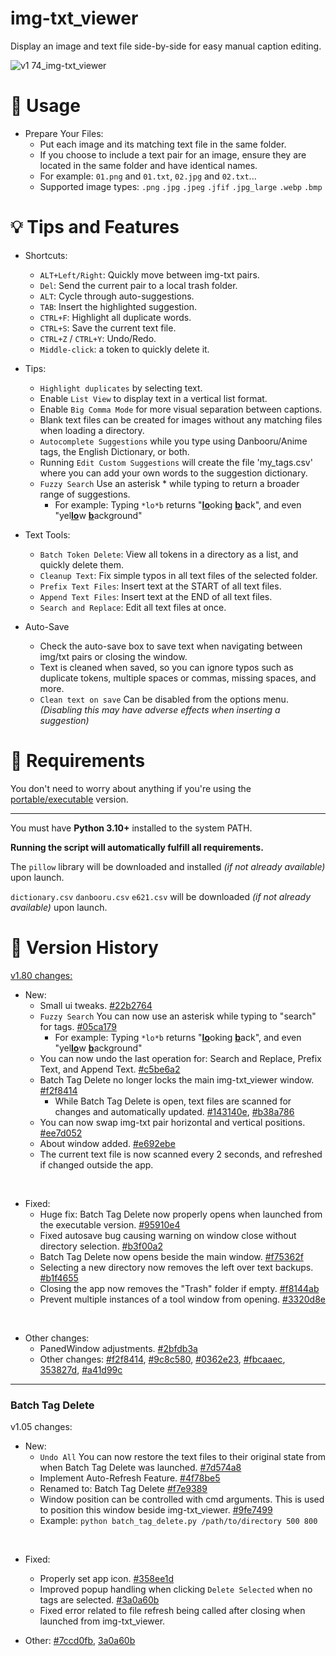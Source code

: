 # img-txt_viewer
Display an image and text file side-by-side for easy manual caption editing.

![v1 74_img-txt_viewer](https://github.com/Nenotriple/img-txt_viewer/assets/70049990/7949c61d-c507-4dd2-934c-906feef3b9fe)

# 📝 Usage

- Prepare Your Files:
  - Put each image and its matching text file in the same folder.
  - If you choose to include a text pair for an image, ensure they are located in the same folder and have identical names.
  - For example: `01.png` and `01.txt`, `02.jpg` and `02.txt`...
  - Supported image types: `.png` `.jpg` `.jpeg` `.jfif` `.jpg_large` `.webp` `.bmp`


# 💡 Tips and Features

- Shortcuts:
  - `ALT+Left/Right`: Quickly move between img-txt pairs.
  - `Del`: Send the current pair to a local trash folder.
  - `ALT`: Cycle through auto-suggestions.
  - `TAB`: Insert the highlighted suggestion.
  - `CTRL+F`: Highlight all duplicate words. 
  - `CTRL+S`: Save the current text file.
  - `CTRL+Z` / `CTRL+Y`: Undo/Redo.
  - `Middle-click`: a token to quickly delete it.

- Tips:
  - `Highlight duplicates` by selecting text.
  - Enable `List View` to display text in a vertical list format.
  - Enable `Big Comma Mode` for more visual separation between captions.
  - Blank text files can be created for images without any matching files when loading a directory.
  - `Autocomplete Suggestions` while you type using Danbooru/Anime tags, the English Dictionary, or both. 
  - Running `Edit Custom Suggestions` will create the file 'my_tags.csv' where you can add your own words to the suggestion dictionary.
  - `Fuzzy Search` Use an asterisk * while typing to return a broader range of suggestions.
    - For example: Typing `*lo*b` returns "<ins>**lo**</ins>oking <ins>**b**</ins>ack", and even "yel<ins>**lo**</ins>w <ins>**b**</ins>ackground"

- Text Tools:
  - `Batch Token Delete`: View all tokens in a directory as a list, and quickly delete them.
  - `Cleanup Text`: Fix simple typos in all text files of the selected folder.
  - `Prefix Text Files`: Insert text at the START of all text files.
  - `Append Text Files`: Insert text at the END of all text files.
  - `Search and Replace`: Edit all text files at once.

 - Auto-Save
   - Check the auto-save box to save text when navigating between img/txt pairs or closing the window.
   - Text is cleaned when saved, so you can ignore typos such as duplicate tokens, multiple spaces or commas, missing spaces, and more.
   - `Clean text on save` Can be disabled from the options menu. *(Disabling this may have adverse effects when inserting a suggestion)*

# 🚩 Requirements

You don't need to worry about anything if you're using the [portable/executable](https://github.com/Nenotriple/img-txt_viewer/releases?q=executable&expanded=true) version.

___

You must have **Python 3.10+** installed to the system PATH.

**Running the script will automatically fulfill all requirements.**

The `pillow` library will be downloaded and installed *(if not already available)* upon launch.

`dictionary.csv` `danbooru.csv` `e621.csv` will be downloaded *(if not already available)* upon launch.

# 📜 Version History

[v1.80 changes:](https://github.com/Nenotriple/img-txt_viewer/releases/tag/v1.80)
  - New:
    - Small ui tweaks. [#22b2764][22b2764]
    - `Fuzzy Search` You can now use an asterisk while typing to "search" for tags. [#05ca179][05ca179]
      - For example: Typing `*lo*b` returns "<ins>**lo**</ins>oking <ins>**b**</ins>ack", and even "yel<ins>**lo**</ins>w <ins>**b**</ins>ackground"
    - You can now undo the last operation for: Search and Replace, Prefix Text, and Append Text. [#c5be6a2][c5be6a2]
    - Batch Tag Delete no longer locks the main img-txt_viewer window. [#f2f8414][f2f8414]
      - While Batch Tag Delete is open, text files are scanned for changes and automatically updated. [#143140e][143140e], [#b38a786][b38a786]
    - You can now swap img-txt pair horizontal and vertical positions. [#ee7d052][ee7d052]
    - About window added. [#e692ebe][e692ebe]
    - The current text file is now scanned every 2 seconds, and refreshed if changed outside the app.

<br>

  - Fixed:
    - Huge fix: Batch Tag Delete now properly opens when launched from the executable version. [#95910e4][95910e4]
    - Fixed autosave bug causing warning on window close without directory selection. [#b3f00a2][b3f00a2]
    - Batch Tag Delete now opens beside the main window. [#f75362f][f75362f]
    - Selecting a new directory now removes the left over text backups. [#b1f4655][b1f4655]
    - Closing the app now removes the "Trash" folder if empty. [#f8144ab][f8144ab]
    - Prevent multiple instances of a tool window from opening. [#3320d8e][3320d8e]

<br>

  - Other changes:
    - PanedWindow adjustments. [#2bfdb3a][2bfdb3a]
    - Other changes: [#f2f8414][f2f8414], [#9c8c580][9c8c580], [#0362e23][0362e23], [#fbcaaec][fbcaaec], [353827d][353827d], [#a41d99c][a41d99c]

<!-- New -->
[22b2764]: https://github.com/Nenotriple/img-txt_viewer/commit/22b2764edbf16e4477dce16bebdf08cf2d3459df
[05ca179]: https://github.com/Nenotriple/img-txt_viewer/commit/05ca179914d3288108206465d78ab199874b6cc2
[c5be6a2]: https://github.com/Nenotriple/img-txt_viewer/commit/c5be6a2861192d634777d5c0d5c6d9a8804bbc72
[143140e]: https://github.com/Nenotriple/img-txt_viewer/commit/143140efc4bca1515579d3ce0d73c68837ac5c30
[b38a786]: https://github.com/Nenotriple/img-txt_viewer/commit/b38a786c4f75edf0ad03d2966076f32c7d870d3e
[ee7d052]: https://github.com/Nenotriple/img-txt_viewer/commit/ee7d0527d006803f4bf1377e5e95cebf13af429f
[e692ebe]: https://github.com/Nenotriple/img-txt_viewer/commit/e692ebe56e34433ad5697ab2c1a3404b62b7c7c8

<!-- Fixed -->
[95910e4]: https://github.com/Nenotriple/img-txt_viewer/commit/95910e42c8f8212a66c0eb68d3d75db7078587cb
[b3f00a2]: https://github.com/Nenotriple/img-txt_viewer/commit/b3f00a28c82beb2300e78693df5d771802b2cfe4
[f75362f]: https://github.com/Nenotriple/img-txt_viewer/commit/f75362feea79e088d40af05c3fdc4e62881e64ab
[b1f4655]: https://github.com/Nenotriple/img-txt_viewer/commit/b1f465555306d3ff9bf169dcc085de80dd96cc81
[f8144ab]: https://github.com/Nenotriple/img-txt_viewer/commit/f8144abf49cfbd5e34294a8a8e868010741a6956
[3320d8e]: https://github.com/Nenotriple/img-txt_viewer/commit/3320d8e7647ddb194d874f172976c05dab4f2910

<!-- Other changes -->
[2bfdb3a]: https://github.com/Nenotriple/img-txt_viewer/commit/2bfdb3a6e4d075f26b6c89ef160e990190d27dc3
[f2f8414]: https://github.com/Nenotriple/img-txt_viewer/commit/f2f84141f2481fc555fc3a74393f1816f9a199ec
[9c8c580]: https://github.com/Nenotriple/img-txt_viewer/commit/9c8c580dab9ff0e569df0f45fdf26d3914511497
[0362e23]: https://github.com/Nenotriple/img-txt_viewer/commit/0362e23f0e684eb5b1ce73b89c1b0267af144ba8
[fbcaaec]: https://github.com/Nenotriple/img-txt_viewer/commit/fbcaaecd83cf6c6a38de33baef41981b61de243e
[353827d]: https://github.com/Nenotriple/img-txt_viewer/commit/353827d1648f64d9f54cee709e6cb857a75387de
[a41d99c]: https://github.com/Nenotriple/img-txt_viewer/commit/a41d99cccb368e6e6faa3b9598b22032a07fc441

___

### Batch Tag Delete
v1.05 changes:

  - New:
    - `Undo All` You can now restore the text files to their original state from when Batch Tag Delete was launched. [#7d574a8][7d574a8]
    - Implement Auto-Refresh Feature. [#4f78be5][4f78be5]
    - Renamed to: Batch Tag Delete [#f7e9389][f7e9389]
    - Window position can be controlled with cmd arguments. This is used to position this window beside img-txt_viewer. [#9fe7499][9fe7499]
     - Example: `python batch_tag_delete.py /path/to/directory 500 800`

<br>

  - Fixed:
    - Properly set app icon. [#358ee1d][358ee1d]
    - Improved popup handling when clicking `Delete Selected` when no tags are selected. [#3a0a60b][3a0a60b]
    - Fixed error related to file refresh being called after closing when launched from img-txt_viewer.

  - Other: [#7ccd0fb][7ccd0fb], [3a0a60b][3a0a60b]

[7d574a8]: https://github.com/Nenotriple/img-txt_viewer/commit/7d574a85b300f60bd01015aeadfca4e3d38cdf71
[4f78be5]: https://github.com/Nenotriple/img-txt_viewer/commit/4f78be5df917f6af19796591fbbff05e64f8e944
[f7e9389]: https://github.com/Nenotriple/img-txt_viewer/commit/f7e9389d77ed86508ccb4f9705c3d709eb00ab0e
[9fe7499]: https://github.com/Nenotriple/img-txt_viewer/commit/9fe7499d89d5689606a3e576554c03c8c3f4f4c8

[358ee1d]: https://github.com/Nenotriple/img-txt_viewer/commit/358ee1d93636d0001a3e9b96d72ba3230697fcdd

[7ccd0fb]: https://github.com/Nenotriple/img-txt_viewer/commit/7ccd0fb7c41a82eb31e128b656b16fbccd78c784
[3a0a60b]: https://github.com/Nenotriple/img-txt_viewer/commit/3a0a60bbf41a2da0c5b943624bfe61dceba71703
